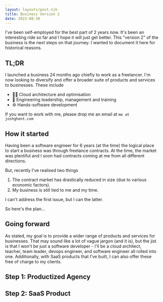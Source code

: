 ```yaml
---
layout: layouts/post.njk
title: Business Version 2
date: 2023-08-30
---
```


I've been self-employed for the best part of 2 years now. It's been an interesting ride so far and I hope it will just get better. This "version 2" of the business is the next steps on that journey. I wanted to document it here for historical reasons.

## TL;DR

I launched a business 24 months ago chiefly to work as a freelancer. I'm now looking to diversify and offer a broader suite of products and services to businesses.
These include

- 🧙‍♂️ Cloud architecture and optimisation
- 🌅 Engineering leadership, management and training
- ⚙️ Hands-software development

If you want to work with me, please drop me an email at `me at joshghent.com`

## How it started

Having been a software engineer for 6 years (at the time) the logical place to start a business was through freelance contracts. At the time, the market was plentiful and I soon had contracts coming at me from all different directions.

But, recently I've realised two things

1. The contract market has drastically reduced in size (due to various economic factors).
2. My business is still tied to me and my time.

I can't address the first issue, but I can the latter.

So here's the plan...

## Going forward

As stated, my goal is to provide a wider range of products and services for businesses. That may sound like a lot of vague jargon (and it is), but the jist is that I won't be just a software developer - I'll be a cloud architect, teacher, team leader, devops engineer, and software engineer all rolled into one. Additionally, with SaaS products that I've built, I can also offer these free of charge to my clients.

## Step 1: Productized Agency

## Step 2: SaaS Product
